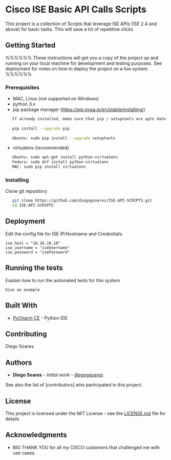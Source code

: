 # Cisco ISE Basic API Calls Scripts

This project is a collection of Scripts that leverage ISE APIs (ISE 2.4 and above) for basic tasks. This will save a lot of repetitive clicks

## Getting Started

%%%%%%
These instructions will get you a copy of the project up and running on your local machine for development and testing purposes. See deployment for notes on how to deploy the project on a live system.
%%%%%%

### Prerequisites

   - MAC, Linux (not supported on Windows)
   - python 3.x
   - pip package manager (https://pip.pypa.io/en/stable/installing/)
```bash
   If already installed, make sure that pip / setuptools are upto date (commands may vary)
   
   pip install --upgrade pip
   
   Ubuntu: sudo pip install --upgrade setuptools
```
   - virtualenv (recommended)
```bash
   Ubuntu: sudo apt-get install python-virtualenv
   Fedora: sudo dnf install python-virtualenv
   MAC: sudo pip install virtualenv
```

### Installing

Clone git repository
```bash
   git clone https://github.com/diegogsoares/ISE-API-SCRIPTS.git
   cd ISE-API-SCRIPTS
```

## Deployment

Edit the config file for ISE IP/Hostname and Credentials.

```
ise_host = "10.10.10.10"
ise_username = "iseUsername"
ise_password = "isePassword"
```

## Running the tests

Explain how to run the automated tests for this system

```
Give an example
```

## Built With

* [PyCharm CE](https://www.jetbrains.com/pycharm/) - Python IDE

## Contributing

Diego Soares

## Authors

* **Diego Soares** - *Initial work* - [diegogsoares](https://github.com/diegogsoares)

See also the list of [contributors] who participated in this project.

## License

This project is licensed under the MIT License - see the [LICENSE.md](LICENSE.md) file for details

## Acknowledgments

* BIG THANK YOU for all my CISCO customers that challenged me with use cases.

